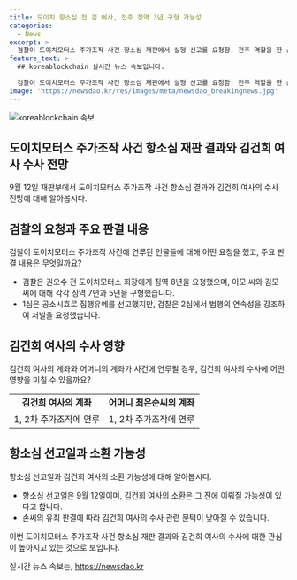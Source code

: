 ```yaml
---
title: 도이치 항소심 전 김 여사, 전주 징역 3년 구형 가능성
categories:
  - News
excerpt: >
  검찰이 도이치모터스 주가조작 사건 항소심 재판에서 실형 선고를 요청함. 전주 역할을 한 손씨에 대한 판단이 김건희 여사의 수사에 영향을 미칠 것으로 예상. 권오수 전 회장에게 징역 8년 요청, 주가조작 선수로 지목된 이씨와 김씨에게 각각 징역 7년과 5년 구형. 김 여사의 수사 범위가 늘어날 수 있으며, 항소심 선고는 9월 12일 예상.
feature_text: >
  ## koreablockchain 실시간 뉴스 속보입니다.

  검찰이 도이치모터스 주가조작 사건 항소심 재판에서 실형 선고를 요청함. 전주 역할을 한 손씨에 대한 판단이 김건희 여사의 수사에 영향을 미칠 것으로 예상. 권오수 전 회장에게 징역 8년 요청, 주가조작 선수로 지목된 이씨와 김씨에게 각각 징역 7년과 5년 구형. 김 여사의 수사 범위가 늘어날 수 있으며, 항소심 선고는 9월 12일 예상.
image: 'https://newsdao.kr/res/images/meta/newsdao_breakingnews.jpg'
---
```


<p><img src="https://newsdao.kr/res/images/meta/newsdao_breakingnews.jpg" alt="koreablockchain 속보" /></p>

<h2 data-ke-size="size26">도이치모터스 주가조작 사건 항소심 재판 결과와 김건희 여사 수사 전망</h2>

<p data-ke-size="size16">9월 12일 재판부에서 도이치모터스 주가조작 사건 항소심 결과와 김건희 여사의 수사 전망에 대해 알아봅시다.</p>

<h2 data-ke-size="size24">검찰의 요청과 주요 판결 내용</h2>

<p data-ke-size="size16">검찰이 도이치모터스 주가조작 사건에 연루된 인물들에 대해 어떤 요청을 했고, 주요 판결 내용은 무엇일까요?</p>

<ul>
    <li>검찰은 권오수 전 도이치모터스 회장에게 징역 8년을 요청했으며, 이모 씨와 김모 씨에 대해 각각 징역 7년과 5년을 구형했습니다.</li>
    <li>1심은 공소시효로 집행유예를 선고했지만, 검찰은 2심에서 범행의 연속성을 강조하여 처벌을 요청했습니다.</li>
</ul>

<h2 data-ke-size="size24">김건희 여사의 수사 영향</h2>

<p data-ke-size="size16">김건희 여사의 계좌와 어머니의 계좌가 사건에 연루될 경우, 김건희 여사의 수사에 어떤 영향을 미칠 수 있을까요?</p>

<table>
    <tr>
        <td style="text-align: center; height: 17px;"><b>김건희 여사의 계좌</b></td>
        <td style="text-align: center; height: 17px;"><b>어머니 최은순씨의 계좌</b></td>
    </tr>
    <tr>
        <td style="text-align: center; height: 17px;">1, 2차 주가조작에 연루</td>
        <td style="text-align: center; height: 17px;">1, 2차 주가조작에 연루</td>
    </tr>
</table>

<h2 data-ke-size="size24">항소심 선고일과 소환 가능성</h2>

<p data-ke-size="size16">항소심 선고일과 김건희 여사의 소환 가능성에 대해 알아봅시다.</p>

<ul>
    <li>항소심 선고일은 9월 12일이며, 김건희 여사의 소환은 그 전에 이뤄질 가능성이 있다고 합니다.</li>
    <li>손씨의 유죄 판결에 따라 김건희 여사의 수사 관련 문턱이 낮아질 수 있습니다.</li>
</ul>

<p data-ke-size="size16">이번 도이치모터스 주가조작 사건 항소심 재판 결과와 김건희 여사의 수사에 대한 관심이 높아지고 있는 것으로 보입니다.</p>
실시간 뉴스 속보는, <a href="https://newsdao.kr" rel="dofollow">https://newsdao.kr</a>


